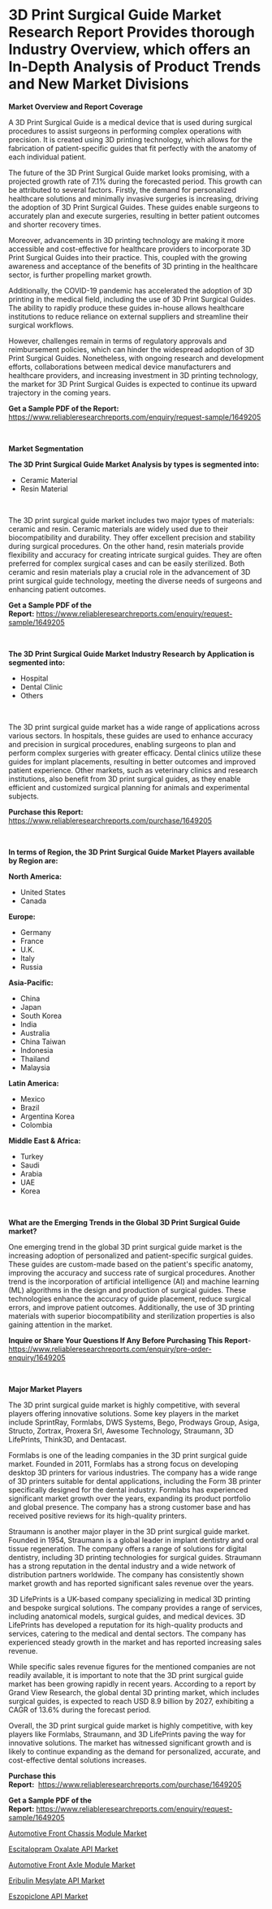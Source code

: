<p><h1>3D Print Surgical Guide Market Research Report Provides thorough Industry Overview, which offers an In-Depth Analysis of Product Trends and New Market Divisions</h1></p><p><strong>Market Overview and Report Coverage</strong></p>
<p><p>A 3D Print Surgical Guide is a medical device that is used during surgical procedures to assist surgeons in performing complex operations with precision. It is created using 3D printing technology, which allows for the fabrication of patient-specific guides that fit perfectly with the anatomy of each individual patient.</p><p>The future of the 3D Print Surgical Guide market looks promising, with a projected growth rate of 7.1% during the forecasted period. This growth can be attributed to several factors. Firstly, the demand for personalized healthcare solutions and minimally invasive surgeries is increasing, driving the adoption of 3D Print Surgical Guides. These guides enable surgeons to accurately plan and execute surgeries, resulting in better patient outcomes and shorter recovery times.</p><p>Moreover, advancements in 3D printing technology are making it more accessible and cost-effective for healthcare providers to incorporate 3D Print Surgical Guides into their practice. This, coupled with the growing awareness and acceptance of the benefits of 3D printing in the healthcare sector, is further propelling market growth.</p><p>Additionally, the COVID-19 pandemic has accelerated the adoption of 3D printing in the medical field, including the use of 3D Print Surgical Guides. The ability to rapidly produce these guides in-house allows healthcare institutions to reduce reliance on external suppliers and streamline their surgical workflows.</p><p>However, challenges remain in terms of regulatory approvals and reimbursement policies, which can hinder the widespread adoption of 3D Print Surgical Guides. Nonetheless, with ongoing research and development efforts, collaborations between medical device manufacturers and healthcare providers, and increasing investment in 3D printing technology, the market for 3D Print Surgical Guides is expected to continue its upward trajectory in the coming years.</p></p>
<p><strong>Get a Sample PDF of the Report:</strong> <a href="https://www.reliableresearchreports.com/enquiry/request-sample/1649205">https://www.reliableresearchreports.com/enquiry/request-sample/1649205</a></p>
<p>&nbsp;</p>
<p><strong>Market Segmentation</strong></p>
<p><strong>The 3D Print Surgical Guide Market Analysis by types is segmented into:</strong></p>
<p><ul><li>Ceramic Material</li><li>Resin Material</li></ul></p>
<p>&nbsp;</p>
<p><p>The 3D print surgical guide market includes two major types of materials: ceramic and resin. Ceramic materials are widely used due to their biocompatibility and durability. They offer excellent precision and stability during surgical procedures. On the other hand, resin materials provide flexibility and accuracy for creating intricate surgical guides. They are often preferred for complex surgical cases and can be easily sterilized. Both ceramic and resin materials play a crucial role in the advancement of 3D print surgical guide technology, meeting the diverse needs of surgeons and enhancing patient outcomes.</p></p>
<p><strong>Get a Sample PDF of the Report:</strong>&nbsp;<a href="https://www.reliableresearchreports.com/enquiry/request-sample/1649205">https://www.reliableresearchreports.com/enquiry/request-sample/1649205</a></p>
<p>&nbsp;</p>
<p><strong>The 3D Print Surgical Guide Market Industry Research by Application is segmented into:</strong></p>
<p><ul><li>Hospital</li><li>Dental Clinic</li><li>Others</li></ul></p>
<p>&nbsp;</p>
<p><p>The 3D print surgical guide market has a wide range of applications across various sectors. In hospitals, these guides are used to enhance accuracy and precision in surgical procedures, enabling surgeons to plan and perform complex surgeries with greater efficacy. Dental clinics utilize these guides for implant placements, resulting in better outcomes and improved patient experience. Other markets, such as veterinary clinics and research institutions, also benefit from 3D print surgical guides, as they enable efficient and customized surgical planning for animals and experimental subjects.</p></p>
<p><strong>Purchase this Report:</strong>&nbsp; <a href="https://www.reliableresearchreports.com/purchase/1649205">https://www.reliableresearchreports.com/purchase/1649205</a></p>
<p>&nbsp;</p>
<p><strong>In terms of Region, the 3D Print Surgical Guide Market Players available by Region are:</strong></p>
<p>
    <p> <strong> North America: </strong>
        <ul>
            <li>United States</li>
            <li>Canada</li>
        </ul>
        </p> 
    <p> <strong> Europe: </strong>
        <ul>
            <li>Germany</li>
            <li>France</li>
            <li>U.K.</li>
            <li>Italy</li>
            <li>Russia</li>
        </ul>
        </p> 
    <p> <strong> Asia-Pacific: </strong>
        <ul>
            <li>China</li>
            <li>Japan</li>
            <li>South Korea</li>
            <li>India</li>
            <li>Australia</li>
            <li>China Taiwan</li>
            <li>Indonesia</li>
            <li>Thailand</li>
            <li>Malaysia</li>
        </ul>
        </p> 
    <p> <strong> Latin America: </strong>
        <ul>
            <li>Mexico</li>
            <li>Brazil</li>
            <li>Argentina Korea</li>
            <li>Colombia</li>
        </ul>
        </p> 
    <p> <strong> Middle East & Africa: </strong>
        <ul>
            <li>Turkey</li>
            <li>Saudi</li>
            <li>Arabia</li>
            <li>UAE</li>
            <li>Korea</li>
        </ul>
    </p>
    </p>
<p>&nbsp;</p>
<p><strong>What are the Emerging Trends in the Global 3D Print Surgical Guide market?</strong></p>
<p><p>One emerging trend in the global 3D print surgical guide market is the increasing adoption of personalized and patient-specific surgical guides. These guides are custom-made based on the patient's specific anatomy, improving the accuracy and success rate of surgical procedures. Another trend is the incorporation of artificial intelligence (AI) and machine learning (ML) algorithms in the design and production of surgical guides. These technologies enhance the accuracy of guide placement, reduce surgical errors, and improve patient outcomes. Additionally, the use of 3D printing materials with superior biocompatibility and sterilization properties is also gaining attention in the market.</p></p>
<p><strong>Inquire or Share Your Questions If Any Before Purchasing This Report</strong>- <a href="https://www.reliableresearchreports.com/enquiry/pre-order-enquiry/1649205">https://www.reliableresearchreports.com/enquiry/pre-order-enquiry/1649205</a></p>
<p>&nbsp;</p>
<p><strong>Major Market Players</strong></p>
<p><p>The 3D print surgical guide market is highly competitive, with several players offering innovative solutions. Some key players in the market include SprintRay, Formlabs, DWS Systems, Bego, Prodways Group, Asiga, Structo, Zortrax, Proxera Srl, Awesome Technology, Straumann, 3D LifePrints, Think3D, and Dentacast.</p><p>Formlabs is one of the leading companies in the 3D print surgical guide market. Founded in 2011, Formlabs has a strong focus on developing desktop 3D printers for various industries. The company has a wide range of 3D printers suitable for dental applications, including the Form 3B printer specifically designed for the dental industry. Formlabs has experienced significant market growth over the years, expanding its product portfolio and global presence. The company has a strong customer base and has received positive reviews for its high-quality printers.</p><p>Straumann is another major player in the 3D print surgical guide market. Founded in 1954, Straumann is a global leader in implant dentistry and oral tissue regeneration. The company offers a range of solutions for digital dentistry, including 3D printing technologies for surgical guides. Straumann has a strong reputation in the dental industry and a wide network of distribution partners worldwide. The company has consistently shown market growth and has reported significant sales revenue over the years.</p><p>3D LifePrints is a UK-based company specializing in medical 3D printing and bespoke surgical solutions. The company provides a range of services, including anatomical models, surgical guides, and medical devices. 3D LifePrints has developed a reputation for its high-quality products and services, catering to the medical and dental sectors. The company has experienced steady growth in the market and has reported increasing sales revenue.</p><p>While specific sales revenue figures for the mentioned companies are not readily available, it is important to note that the 3D print surgical guide market has been growing rapidly in recent years. According to a report by Grand View Research, the global dental 3D printing market, which includes surgical guides, is expected to reach USD 8.9 billion by 2027, exhibiting a CAGR of 13.6% during the forecast period.</p><p>Overall, the 3D print surgical guide market is highly competitive, with key players like Formlabs, Straumann, and 3D LifePrints paving the way for innovative solutions. The market has witnessed significant growth and is likely to continue expanding as the demand for personalized, accurate, and cost-effective dental solutions increases.</p></p>
<p><strong>Purchase this Report:</strong>&nbsp;&nbsp;<a href="https://www.reliableresearchreports.com/purchase/1649205">https://www.reliableresearchreports.com/purchase/1649205</a></p>
<p></p>
<p><strong>Get a Sample PDF of the Report:</strong>&nbsp;<a href="https://www.reliableresearchreports.com/enquiry/request-sample/1649205">https://www.reliableresearchreports.com/enquiry/request-sample/1649205</a></p>
<p><p><a href="https://medium.com/@rosaleekoss/automotive-front-chassis-module-market-size-cagr-trends-2024-2030-7cff9020cd7b">Automotive Front Chassis Module Market</a></p><p><a href="https://www.linkedin.com/pulse/escitalopram-oxalate-api-market-size-2023-2030-global-industrial/">Escitalopram Oxalate API Market</a></p><p><a href="https://medium.com/@bethhermann2023/automotive-front-axle-module-market-focuses-on-market-share-size-and-projected-forecast-till-2030-b7e0babd0d1c">Automotive Front Axle Module Market</a></p><p><a href="https://www.linkedin.com/pulse/eribulin-mesylate-api-market-size-growth-forecast-from-2023/">Eribulin Mesylate API Market</a></p><p><a href="https://www.linkedin.com/pulse/eszopiclone-api-market-size-2023-2030-global-industrial/">Eszopiclone API Market</a></p></p>